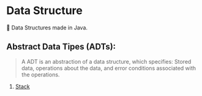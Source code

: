 # Data Structure
:rocket: Data Structures made in Java.

## Abstract Data Tipes (ADTs):

> A ADT is an abstraction of a data structure, which specifies:
> Stored data, operations about the data, and error conditions 
> associated with the operations.


1. [Stack](https://github.com/Livia-Rachell/Data-Structure/tree/main/Stack)